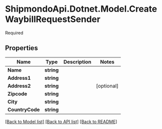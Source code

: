 # ShipmondoApi.Dotnet.Model.CreateWaybillRequestSender
Required

## Properties

Name | Type | Description | Notes
------------ | ------------- | ------------- | -------------
**Name** | **string** |  | 
**Address1** | **string** |  | 
**Address2** | **string** |  | [optional] 
**Zipcode** | **string** |  | 
**City** | **string** |  | 
**CountryCode** | **string** |  | 

[[Back to Model list]](../README.md#documentation-for-models) [[Back to API list]](../README.md#documentation-for-api-endpoints) [[Back to README]](../README.md)

